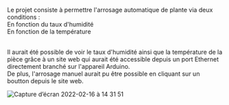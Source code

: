 Le projet consiste à permettre l'arrosage automatique de plante via deux conditions :<br>
En fonction du taux d'humidité<br>
En fonction de la température<br><br>

Il aurait été possible de voir le taux d'humidité ainsi que la température de la pièce grâce à un site web qui aurait été accessible depuis un port Ethernet 
directement branché sur l'appareil Arduino.<br>
De plus, l'arrosage manuel aurait pu être possible en cliquant sur un boutton depuis le site web.


![Capture d’écran 2022-02-16 à 14 31 51](https://user-images.githubusercontent.com/46001601/154275612-81a22e7e-8a16-4f67-b42f-42b04da3e982.png)
